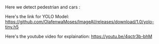 Here we detect pedestrian and cars :

Here's the link for YOLO Model:
https://github.com/OlafenwaMoses/ImageAI/releases/download/1.0/yolo-tiny.h5

Here's the youtube video for explaination:
https://youtu.be/4qctr3b-bhM
